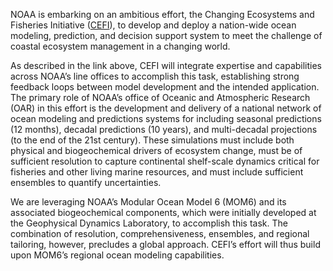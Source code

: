 NOAA is embarking on an ambitious effort, the Changing Ecosystems and Fisheries Initiative ([CEFI](https://www.fisheries.noaa.gov/topic/climate-change/climate,-ecosystems,-and-fisheries)), to develop and deploy a nation-wide ocean modeling, prediction, and decision support system to meet the challenge of coastal ecosystem management in a changing world. 

As described in the link above, CEFI will integrate expertise and capabilities across NOAA’s line offices to accomplish this task, establishing strong feedback loops between model development and the intended application.  The primary role of NOAA’s office of Oceanic and Atmospheric Research (OAR) in this effort is the development and delivery of a national network of ocean modeling and predictions systems for including seasonal predictions (12 months), decadal predictions (10 years), and multi-decadal projections (to the end of the 21st century).  These simulations must include both physical and biogeochemical drivers of ecosystem change, must be of sufficient resolution to capture continental shelf-scale dynamics critical for fisheries and other living marine resources, and must include sufficient ensembles to quantify uncertainties.  


We are leveraging NOAA’s Modular Ocean Model 6 (MOM6) and its associated biogeochemical components, which were initially developed at the Geophysical Dynamics Laboratory, to accomplish this task.  The combination of resolution, comprehensiveness, ensembles, and regional tailoring, however, precludes a global approach.  CEFI’s effort will thus build upon MOM6’s regional ocean modeling capabilities.  
